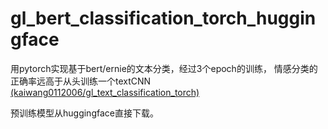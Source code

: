 # gl_bert_classification_torch_huggingface

用pytorch实现基于bert/ernie的文本分类，经过3个epoch的训练，
情感分类的正确率远高于从头训练一个textCNN [(kaiwang0112006/gl_text_classification_torch)](https://github.com/kaiwang0112006/gl_text_classification_torch)

预训练模型从huggingface直接下载。



